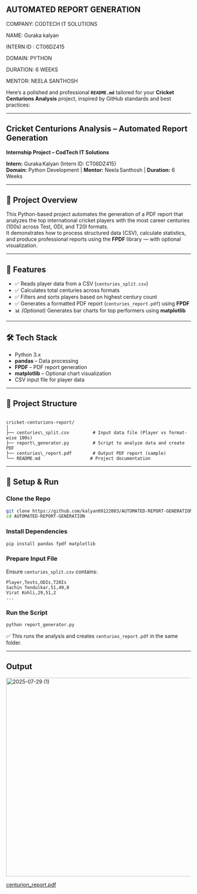 
## AUTOMATED REPORT GENERATION

COMPANY: CODTECH IT SOLUTIONS

NAME: Guraka kalyan

INTERN ID : CT06DZ415

DOMAIN: PYTHON

DURATION: 6 WEEKS

MENTOR: NEELA SANTHOSH

Here’s a polished and professional **`README.md`** tailored for your **Cricket Centurions Analysis** project, inspired by GitHub standards and best practices:

---


## Cricket Centurions Analysis – Automated Report Generation

**Internship Project – CodTech IT Solutions**

**Intern:** Guraka Kalyan (Intern ID: CT06DZ415)  
**Domain:** Python Development | **Mentor:** Neela Santhosh | **Duration:** 6 Weeks

---

## 📌 Project Overview

This Python-based project automates the generation of a PDF report that analyzes the top international cricket players with the most career centuries (100s) across Test, ODI, and T20I formats.  
It demonstrates how to process structured data (CSV), calculate statistics, and produce professional reports using the **FPDF** library — with optional visualization.

---

## 🎯 Features

- ✅ Reads player data from a CSV (`centuries_split.csv`)  
- ✅ Calculates total centuries across formats  
- ✅ Filters and sorts players based on highest century count  
- ✅ Generates a formatted PDF report (`centuries_report.pdf`) using **FPDF**  
- 📊 *(Optional)* Generates bar charts for top performers using **matplotlib**

---

## 🛠️ Tech Stack

- Python 3.x  
- **pandas** – Data processing  
- **FPDF** – PDF report generation  
- **matplotlib** – Optional chart visualization  
- CSV input file for player data

---

## 📁 Project Structure

```

cricket-centurions-report/
│
├── centuries\_split.csv         # Input data file (Player vs format-wise 100s)
├── report\_generator.py         # Script to analyze data and create PDF
├── centuries\_report.pdf        # Output PDF report (sample)
└── README.md                   # Project documentation

````

---

## 🚀 Setup & Run

### Clone the Repo
```bash
git clone https://github.com/kalyan09122003/AUTOMATED-REPORT-GENERATION.git
cd AUTOMATED-REPORT-GENERATION
````

### Install Dependencies

```bash
pip install pandas fpdf matplotlib
```

### Prepare Input File

Ensure `centuries_split.csv` contains:

```csv
Player,Tests,ODIs,T20Is
Sachin Tendulkar,51,49,0
Virat Kohli,29,51,2
...
```

### Run the Script

```bash
python report_generator.py
```

✅ This runs the analysis and creates `centuries_report.pdf` in the same folder.

---

## Output
<img width="960" height="540" alt="2025-07-29 (1)" src="https://github.com/user-attachments/assets/19571a27-7385-4efa-9557-adc7148587f8" />


[centurion_report.pdf](https://github.com/user-attachments/files/21490518/centurion_report.pdf)
